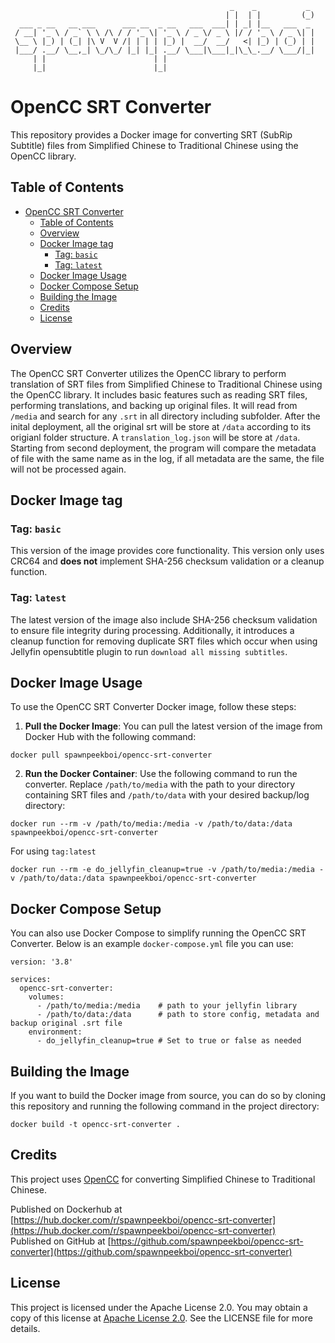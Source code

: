 ```
                                                 _    _           _ 
                                                | |  | |         (_)
  ___ _ __   __ ___      ___ __  _ __   ___  ___| | _| |__   ___  _ 
 / __| '_ \ / _` \ \ /\ / / '_ \| '_ \ / _ \/ _ \ |/ / '_ \ / _ \| |
 \__ \ |_) | (_| |\ V  V /| | | | |_) |  __/  __/   <| |_) | (_) | |
 |___/ .__/ \__,_| \_/\_/ |_| |_| .__/ \___|\___|_|\_\_.__/ \___/|_|
     | |                        | |                                 
     |_|                        |_|                                 
```
# OpenCC SRT Converter

This repository provides a Docker image for converting SRT (SubRip Subtitle) files from Simplified Chinese to Traditional Chinese using the OpenCC library.

## Table of Contents

- [OpenCC SRT Converter](#opencc-srt-converter)
  - [Table of Contents](#table-of-contents)
  - [Overview](#overview)
  - [Docker Image tag](#docker-image-tag)
    - [Tag: `basic`](#tag-basic)
    - [Tag: `latest`](#tag-latest)
  - [Docker Image Usage](#docker-image-usage)
  - [Docker Compose Setup](#docker-compose-setup)
  - [Building the Image](#building-the-image)
  - [Credits](#credits)
  - [License](#license)

## Overview

The OpenCC SRT Converter utilizes the OpenCC library to perform translation of SRT files from Simplified Chinese to Traditional Chinese using the OpenCC library. It includes basic features such as reading SRT files, performing translations, and backing up original files. It will read from `/media` and search for any `.srt` in all directory including subfolder. After the inital deployment, all the original srt will be store at `/data` according to its origianl folder structure. A `translation_log.json` will be store at `/data`. Starting from second deployment, the program will compare the metadata of file with the same name as in the log, if all metadata are the same, the file will not be processed again.

## Docker Image tag

### Tag: `basic`
This version of the image provides core functionality. This version only uses CRC64 and **does not** implement SHA-256 checksum validation or a cleanup function.

### Tag: `latest`
The latest version of the image also include SHA-256 checksum validation to ensure file integrity during processing. Additionally, it introduces a cleanup function for removing duplicate SRT files which occur when using Jellyfin opensubtitle plugin to run `download all missing subtitles`.

## Docker Image Usage

To use the OpenCC SRT Converter Docker image, follow these steps:

1. **Pull the Docker Image**:
   You can pull the latest version of the image from Docker Hub with the following command:
    
```docker pull spawnpeekboi/opencc-srt-converter```    
    
2. **Run the Docker Container**:
Use the following command to run the converter. Replace `/path/to/media` with the path to your directory containing SRT files and `/path/to/data` with your desired backup/log directory:

```docker run --rm -v /path/to/media:/media -v /path/to/data:/data spawnpeekboi/opencc-srt-converter```

For using `tag:latest`

```docker run --rm -e do_jellyfin_cleanup=true -v /path/to/media:/media -v /path/to/data:/data spawnpeekboi/opencc-srt-converter```
    
## Docker Compose Setup

You can also use Docker Compose to simplify running the OpenCC SRT Converter. Below is an example `docker-compose.yml` file you can use:

```
version: '3.8'

services:
  opencc-srt-converter:
    volumes:
      - /path/to/media:/media    # path to your jellyfin library
      - /path/to/data:/data      # path to store config, metadata and backup original .srt file
    environment:
      - do_jellyfin_cleanup=true # Set to true or false as needed
```

## Building the Image

If you want to build the Docker image from source, you can do so by cloning this repository and running the following command in the project directory:

```docker build -t opencc-srt-converter .```

## Credits

This project uses [OpenCC](https://github.com/BYVoid/OpenCC) for converting Simplified Chinese to Traditional Chinese. 

Published on Dockerhub at [https://hub.docker.com/r/spawnpeekboi/opencc-srt-converter](https://hub.docker.com/r/spawnpeekboi/opencc-srt-converter)  
Published on GitHub at [https://github.com/spawnpeekboi/opencc-srt-converter](https://github.com/spawnpeekboi/opencc-srt-converter)

## License

This project is licensed under the Apache License 2.0. You may obtain a copy of this license at [Apache License 2.0](http://www.apache.org/licenses/LICENSE-2.0). See the LICENSE file for more details.
